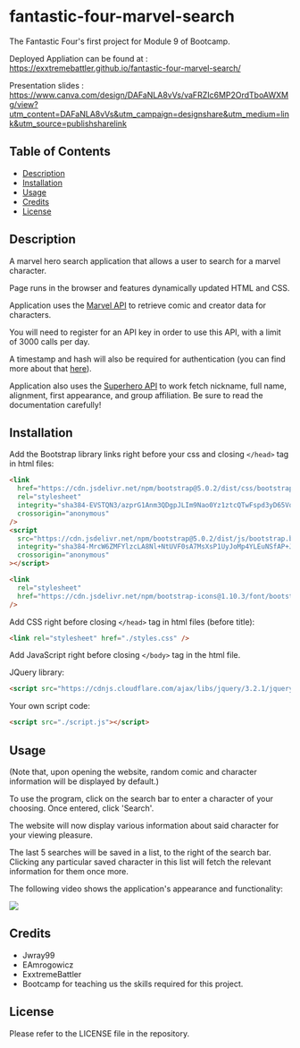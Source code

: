 # fantastic-four-marvel-search

The Fantastic Four's first project for Module 9 of Bootcamp.

Deployed Appliation can be found at : https://exxtremebattler.github.io/fantastic-four-marvel-search/

Presentation slides : https://www.canva.com/design/DAFaNLA8vVs/vaFRZIc6MP2OrdTboAWXMg/view?utm_content=DAFaNLA8vVs&utm_campaign=designshare&utm_medium=link&utm_source=publishsharelink

## Table of Contents

- [Description](#description)
- [Installation](#installation)
- [Usage](#usage)
- [Credits](#credits)
- [License](#license)

## Description

A marvel hero search application that allows a user to search for a marvel
character.

Page runs in the browser and features dynamically updated HTML and CSS.

Application uses the [Marvel API](https://developer.marvel.com/) to retrieve
comic and creator data for characters.

You will need to register for an API key in order to use this API, with a limit
of 3000 calls per day.

A timestamp and hash will also be required for authentication (you can find more
about that [here](https://developer.marvel.com/documentation/authorization)).

Application also uses the [Superhero API](https://superheroapi.com/) to work
fetch nickname, full name, alignment, first appearance, and group affiliation.
Be sure to read the documentation carefully!

## Installation

Add the Bootstrap library links right before your css and closing `</head>` tag
in html files:

```html
<link
  href="https://cdn.jsdelivr.net/npm/bootstrap@5.0.2/dist/css/bootstrap.min.css"
  rel="stylesheet"
  integrity="sha384-EVSTQN3/azprG1Anm3QDgpJLIm9Nao0Yz1ztcQTwFspd3yD65VohhpuuCOmLASjC"
  crossorigin="anonymous"
/>
<script
  src="https://cdn.jsdelivr.net/npm/bootstrap@5.0.2/dist/js/bootstrap.bundle.min.js"
  integrity="sha384-MrcW6ZMFYlzcLA8Nl+NtUVF0sA7MsXsP1UyJoMp4YLEuNSfAP+JcXn/tWtIaxVXM"
  crossorigin="anonymous"
></script>

<link
  rel="stylesheet"
  href="https://cdn.jsdelivr.net/npm/bootstrap-icons@1.10.3/font/bootstrap-icons.css"
/>
```

Add CSS right before closing `</head>` tag in html files (before title):

```html
<link rel="stylesheet" href="./styles.css" />
```

Add JavaScript right before closing `</body>` tag in the html file.

JQuery library:

```html
<script src="https://cdnjs.cloudflare.com/ajax/libs/jquery/3.2.1/jquery.min.js"></script>
```

Your own script code:

```html
<script src="./script.js"></script>
```

## Usage

(Note that, upon opening the website, random comic and character information
will be displayed by default.)

To use the program, click on the search bar to enter a character of your
choosing. Once entered, click 'Search'.

The website will now display various information about said character for your
viewing pleasure.

The last 5 searches will be saved in a list, to the right of the search bar.
Clicking any particular saved character in this list will fetch the relevant
information for them once more.

The following video shows the application's appearance and functionality:

![](./assets/Marvel%20Hero%20Search.gif)

## Credits

- Jwray99
- EAmrogowicz
- ExxtremeBattler
- Bootcamp for teaching us the skills required for this project.

## License

Please refer to the LICENSE file in the repository.
